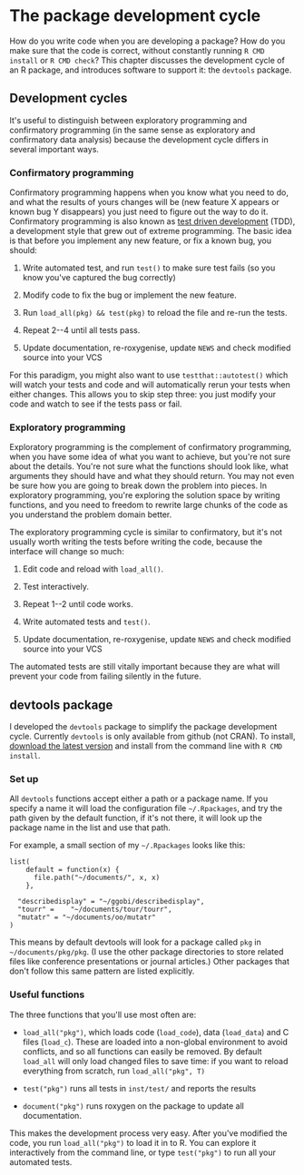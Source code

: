# The package development cycle

How do you write code when you are developing a package? How do you make sure that the code is correct, without constantly running `R CMD install` or `R CMD check`? This chapter discusses the development cycle of an R package, and introduces software to support it: the `devtools` package.

## Development cycles

It's useful to distinguish between exploratory programming and confirmatory programming (in the same sense as exploratory and confirmatory data analysis) because the development cycle differs in several important ways.

### Confirmatory programming

Confirmatory programming happens when you know what you need to do, and what the results of yours changes will be (new feature X appears or known bug Y disappears) you just need to figure out the way to do it. Confirmatory programming is also known as [test driven development][tdd] (TDD), a development style that grew out of extreme programming. The basic idea is that before you implement any new feature, or fix a known bug, you should:

1. Write automated test, and run `test()` to make sure test fails (so you know
   you've captured the bug correctly)

2. Modify code to fix the bug or implement the new feature.

3. Run `load_all(pkg) && test(pkg)` to reload the file and re-run the tests.

4. Repeat 2--4 until all tests pass.

5. Update documentation, re-roxygenise, update `NEWS` and check modified source into your VCS

For this paradigm, you might also want to use `testthat::autotest()` which will watch your tests and code and will automatically rerun your tests when either changes. This allows you to skip step three: you just modify your code and watch to see if the tests pass or fail.

### Exploratory programming

Exploratory programming is the complement of confirmatory programming, when you have some idea of what you want to achieve, but you're not sure about the details. You're not sure what the functions should look like, what arguments they should have and what they should return. You may not even be sure how you are going to break down the problem into pieces. In exploratory programming, you're exploring the solution space by writing functions, and you need to freedom to rewrite large chunks of the code as you understand the problem domain better.

The exploratory programming cycle is similar to confirmatory, but it's not usually worth writing the tests before writing the code, because the interface will change so much:

1. Edit code and reload with `load_all()`.

2. Test interactively.

3. Repeat 1--2 until code works.

4. Write automated tests and `test()`.

5. Update documentation, re-roxygenise, update `NEWS` and check modified source into your VCS

The automated tests are still vitally important because they are what will prevent your code from failing silently in the future.

## devtools package

I developed the `devtools` package to simplify the package development cycle. Currently `devtools` is only available from github (not CRAN). To install, [download the latest version][devtools-down] and install from the command line with `R CMD install`.

### Set up

All `devtools` functions accept either a path or a package name. If you specify a name it will load the configuration file `~/.Rpackages`, and try the path given by the default function, if it's not there, it will look up the package name in the list and use that path.  

For example, a small section of my `~/.Rpackages` looks like this:

    list(
        default = function(x) {
          file.path("~/documents/", x, x)
        }, 

      "describedisplay" = "~/ggobi/describedisplay",
      "tourr" =    "~/documents/tour/tourr", 
      "mutatr" = "~/documents/oo/mutatr"
    )

This means by default devtools will look for a package called `pkg` in `~/documents/pkg/pkg`. (I use the other package directories to store related files like conference presentations or journal articles.) Other packages that don't follow this same pattern are listed explicitly.

### Useful functions

The three functions that you'll use most often are:

* `load_all("pkg")`, which loads code (`load_code`), data (`load_data`) and C
  files (`load_c`). These are loaded into a non-global environment to avoid
  conflicts, and so all functions can easily be removed. By default `load_all`
  will only load changed files to save time: if you want to reload
  everything from scratch, run `load_all("pkg", T)`

* `test("pkg")` runs all tests in `inst/test/` and reports the results

* `document("pkg")` runs roxygen on the package to update all documentation.

This makes the development process very easy. After you've modified the code, you run `load_all("pkg")` to load it in to R. You can explore it interactively from the command line, or type `test("pkg")` to run all your automated tests.

[devtools-down]:https://github.com/hadley/devtools/tarball/master
[tdd]:http://en.wikipedia.org/wiki/Test-driven_development
